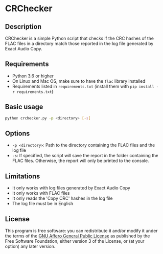 # CRChecker
## Description
CRChecker is a simple Python script that checks if the CRC hashes of the FLAC files in a directory match those reported in the log file generated by Exact Audio Copy.

## Requirements
* Python 3.6 or higher
* On Linux and Mac OS, make sure to have the `flac` library installed
* Requirements listed in `requirements.txt` (install them with `pip install -r requirements.txt`)

## Basic usage
```bash
python crchecker.py -p <directory> [-s]
```

## Options
* `-p <directory>`: Path to the directory containing the FLAC files and the log file
* `-s`: If specified, the script will save the report in the folder containing the FLAC files. Otherwise, the report will only be printed to the console.

## Limitations
* It only works with log files generated by Exact Audio Copy
* It only works with FLAC files
* It only reads the 'Copy CRC' hashes in the log file
* The log file must be in English

## License
This program is free software: you can redistribute it and/or modify it under the terms of the [GNU Affero General Public License](https://www.gnu.org/licenses/agpl-3.0.html) as published by the Free Software Foundation, either version 3 of the License, or (at your option) any later version.